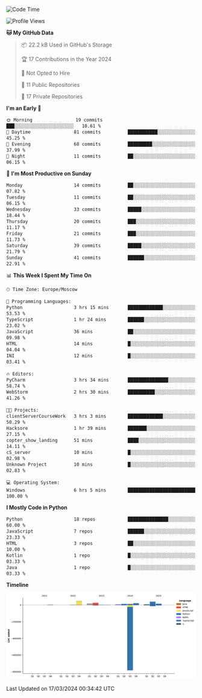<!--START_SECTION:waka-->
![Code Time](http://img.shields.io/badge/Code%20Time-220%20hrs%2013%20mins-blue)

![Profile Views](http://img.shields.io/badge/Profile%20Views-30-blue)

**🐱 My GitHub Data** 

> 📦 22.2 kB Used in GitHub's Storage 
 > 
> 🏆 17 Contributions in the Year 2024
 > 
> 🚫 Not Opted to Hire
 > 
> 📜 11 Public Repositories 
 > 
> 🔑 17 Private Repositories 
 > 
**I'm an Early 🐤** 

```text
🌞 Morning                19 commits          ███░░░░░░░░░░░░░░░░░░░░░░   10.61 % 
🌆 Daytime                81 commits          ███████████░░░░░░░░░░░░░░   45.25 % 
🌃 Evening                68 commits          █████████░░░░░░░░░░░░░░░░   37.99 % 
🌙 Night                  11 commits          ██░░░░░░░░░░░░░░░░░░░░░░░   06.15 % 
```
📅 **I'm Most Productive on Sunday** 

```text
Monday                   14 commits          ██░░░░░░░░░░░░░░░░░░░░░░░   07.82 % 
Tuesday                  11 commits          ██░░░░░░░░░░░░░░░░░░░░░░░   06.15 % 
Wednesday                33 commits          █████░░░░░░░░░░░░░░░░░░░░   18.44 % 
Thursday                 20 commits          ███░░░░░░░░░░░░░░░░░░░░░░   11.17 % 
Friday                   21 commits          ███░░░░░░░░░░░░░░░░░░░░░░   11.73 % 
Saturday                 39 commits          █████░░░░░░░░░░░░░░░░░░░░   21.79 % 
Sunday                   41 commits          ██████░░░░░░░░░░░░░░░░░░░   22.91 % 
```


📊 **This Week I Spent My Time On** 

```text
🕑︎ Time Zone: Europe/Moscow

💬 Programming Languages: 
Python                   3 hrs 15 mins       █████████████░░░░░░░░░░░░   53.53 % 
TypeScript               1 hr 24 mins        ██████░░░░░░░░░░░░░░░░░░░   23.02 % 
JavaScript               36 mins             ██░░░░░░░░░░░░░░░░░░░░░░░   09.98 % 
HTML                     14 mins             █░░░░░░░░░░░░░░░░░░░░░░░░   04.04 % 
INI                      12 mins             █░░░░░░░░░░░░░░░░░░░░░░░░   03.41 % 

🔥 Editors: 
PyCharm                  3 hrs 34 mins       ███████████████░░░░░░░░░░   58.74 % 
WebStorm                 2 hrs 30 mins       ██████████░░░░░░░░░░░░░░░   41.26 % 

🐱‍💻 Projects: 
clientServerCourseWork   3 hrs 3 mins        █████████████░░░░░░░░░░░░   50.29 % 
Hacksore                 1 hr 39 mins        ███████░░░░░░░░░░░░░░░░░░   27.15 % 
copter_show_landing      51 mins             ████░░░░░░░░░░░░░░░░░░░░░   14.11 % 
cS_server                10 mins             █░░░░░░░░░░░░░░░░░░░░░░░░   02.98 % 
Unknown Project          10 mins             █░░░░░░░░░░░░░░░░░░░░░░░░   02.83 % 

💻 Operating System: 
Windows                  6 hrs 5 mins        █████████████████████████   100.00 % 
```

**I Mostly Code in Python** 

```text
Python                   18 repos            ███████████████░░░░░░░░░░   60.00 % 
JavaScript               7 repos             ██████░░░░░░░░░░░░░░░░░░░   23.33 % 
HTML                     3 repos             ██░░░░░░░░░░░░░░░░░░░░░░░   10.00 % 
Kotlin                   1 repo              █░░░░░░░░░░░░░░░░░░░░░░░░   03.33 % 
Java                     1 repo              █░░░░░░░░░░░░░░░░░░░░░░░░   03.33 % 
```



**Timeline**

![Lines of Code chart](https://raw.githubusercontent.com/adlemx/adlemx/main/assets/bar_graph.png)


 Last Updated on 17/03/2024 00:34:42 UTC
<!--END_SECTION:waka-->
